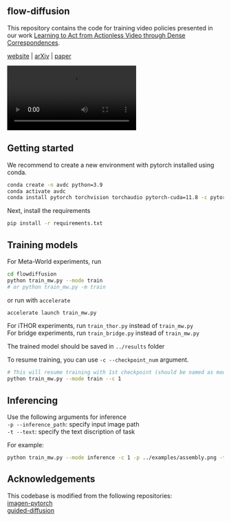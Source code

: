 ## flow-diffusion  

This repository contains the code for training video policies presented in our work [Learning to Act from Actionless Video through Dense Correspondences](https://flow-diffusion.github.io/). 

[website](https://flow-diffusion.github.io/) | [arXiv]() | [paper]()

![](teaserv3.mp4)

## Getting started  

We recommend to create a new environment with pytorch installed using conda.   

```bash  
conda create -n avdc python=3.9
conda activate avdc
conda install pytorch torchvision torchaudio pytorch-cuda=11.8 -c pytorch -c nvidia
```  

Next, install the requirements  

```bash
pip install -r requirements.txt
```


## Training models

For Meta-World experiments, run
```bash
cd flowdiffusion
python train_mw.py --mode train
# or python train_mw.py -m train
```
or run with `accelerate`
```bash
accelerate launch train_mw.py
```

For iTHOR experiments, run `train_thor.py` instead of `train_mw.py`  
For bridge experiments, run `train_bridge.py` instead of `train_mw.py`  

The trained model should be saved in `../results` folder  

To resume training, you can use `-c --checkpoint_num` argument.  
```bash
# This will resume training with 1st checkpoint (should be named as model-1.pt)
python train_mw.py --mode train --c 1
```


## Inferencing

Use the following arguments for inference  
`-p --inference_path`: specify input image path  
`-t --text`: specify the text discription of task  

For example:  
```bash
python train_mw.py --mode inference -c 1 -p ../examples/assembly.png -t assembly
```






## Acknowledgements

This codebase is modified from the following repositories:  
[imagen-pytorch](https://github.com/lucidrains/imagen-pytorch)  
[guided-diffusion](https://github.com/openai/guided-diffusion)  
